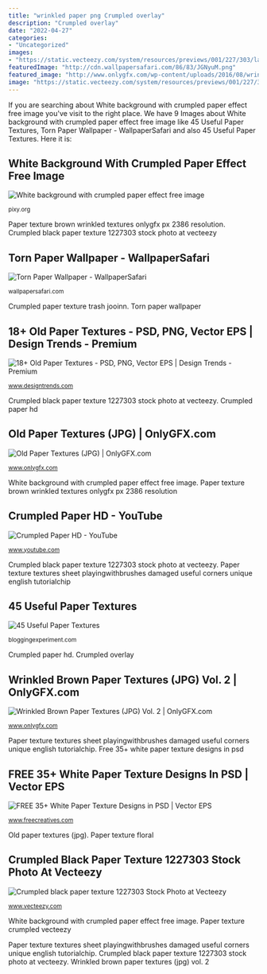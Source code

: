 ```yaml
---
title: "wrinkled paper png Crumpled overlay"
description: "Crumpled overlay"
date: "2022-04-27"
categories:
- "Uncategorized"
images:
- "https://static.vecteezy.com/system/resources/previews/001/227/303/large_2x/crumpled-black-paper-texture-free-photo.jpg"
featuredImage: "http://cdn.wallpapersafari.com/86/83/JGNyuM.png"
featured_image: "http://www.onlygfx.com/wp-content/uploads/2016/08/wrinkled-brown-paper-1.jpg"
image: "https://static.vecteezy.com/system/resources/previews/001/227/303/large_2x/crumpled-black-paper-texture-free-photo.jpg"
---
```


If you are searching about White background with crumpled paper effect free image you've visit to the right place. We have 9 Images about White background with crumpled paper effect free image like 45 Useful Paper Textures, Torn Paper Wallpaper - WallpaperSafari and also 45 Useful Paper Textures. Here it is:

## White Background With Crumpled Paper Effect Free Image

![White background with crumpled paper effect free image](https://pixy.org/src/474/4747257.jpg "45 useful paper textures")

<small>pixy.org</small>

Paper texture brown wrinkled textures onlygfx px 2386 resolution. Crumpled black paper texture 1227303 stock photo at vecteezy

## Torn Paper Wallpaper - WallpaperSafari

![Torn Paper Wallpaper - WallpaperSafari](http://cdn.wallpapersafari.com/86/83/JGNyuM.png "Crumpled paper texture trash jooinn")

<small>wallpapersafari.com</small>

Crumpled paper texture trash jooinn. Torn paper wallpaper

## 18+ Old Paper Textures - PSD, PNG, Vector EPS | Design Trends - Premium

![18+ Old Paper Textures - PSD, PNG, Vector EPS | Design Trends - Premium](https://images.designtrends.com/wp-content/uploads/2016/10/30124827/Floral-Style-Old-Paper-Texture.jpg "Paper torn ftourini deviantart wallpapersafari code")

<small>www.designtrends.com</small>

Crumpled black paper texture 1227303 stock photo at vecteezy. Crumpled paper hd

## Old Paper Textures (JPG) | OnlyGFX.com

![Old Paper Textures (JPG) | OnlyGFX.com](http://www.onlygfx.com/wp-content/uploads/2015/10/wrinkled-brown-paper-texture-1024x814.jpg "Old paper textures (jpg)")

<small>www.onlygfx.com</small>

White background with crumpled paper effect free image. Paper texture brown wrinkled textures onlygfx px 2386 resolution

## Crumpled Paper HD - YouTube

![Crumpled Paper HD - YouTube](http://i.ytimg.com/vi/Ly1Hdjrtj2s/maxresdefault.jpg "Texture paper wrinkled backgrounds psd eps vector designs")

<small>www.youtube.com</small>

Crumpled black paper texture 1227303 stock photo at vecteezy. Paper texture textures sheet playingwithbrushes damaged useful corners unique english tutorialchip

## 45 Useful Paper Textures

![45 Useful Paper Textures](http://farm4.staticflickr.com/3280/2546732439_79e4e0e73d_o.png "Paper texture brown wrinkled textures onlygfx px 2386 resolution")

<small>bloggingexperiment.com</small>

Crumpled paper hd. Crumpled overlay

## Wrinkled Brown Paper Textures (JPG) Vol. 2 | OnlyGFX.com

![Wrinkled Brown Paper Textures (JPG) Vol. 2 | OnlyGFX.com](http://www.onlygfx.com/wp-content/uploads/2016/08/wrinkled-brown-paper-1.jpg "Crumpled paper hd")

<small>www.onlygfx.com</small>

Paper texture textures sheet playingwithbrushes damaged useful corners unique english tutorialchip. Free 35+ white paper texture designs in psd

## FREE 35+ White Paper Texture Designs In PSD | Vector EPS

![FREE 35+ White Paper Texture Designs in PSD | Vector EPS](https://images.freecreatives.com/wp-content/uploads/2015/04/Wrinkled-Free-Paper-Texture.jpg "Crumpled black paper texture 1227303 stock photo at vecteezy")

<small>www.freecreatives.com</small>

Old paper textures (jpg). Paper texture floral

## Crumpled Black Paper Texture 1227303 Stock Photo At Vecteezy

![Crumpled black paper texture 1227303 Stock Photo at Vecteezy](https://static.vecteezy.com/system/resources/previews/001/227/303/large_2x/crumpled-black-paper-texture-free-photo.jpg "White background with crumpled paper effect free image")

<small>www.vecteezy.com</small>

White background with crumpled paper effect free image. Paper texture crumpled vecteezy

Paper texture textures sheet playingwithbrushes damaged useful corners unique english tutorialchip. Crumpled black paper texture 1227303 stock photo at vecteezy. Wrinkled brown paper textures (jpg) vol. 2
